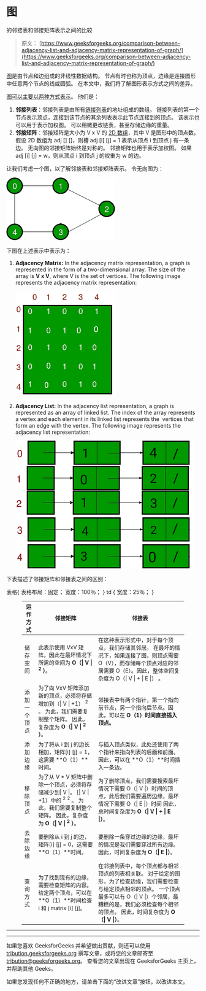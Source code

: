# 图

的邻接表和邻接矩阵表示之间的比较

> 原文： [https://www.geeksforgeeks.org/comparison-between-adjacency-list-and-adjacency-matrix-representation-of-graph/](https://www.geeksforgeeks.org/comparison-between-adjacency-list-and-adjacency-matrix-representation-of-graph/)

[图](https://www.geeksforgeeks.org/graph-data-structure-and-algorithms/)是由节点和边组成的非线性数据结构。 节点有时也称为顶点，边缘是连接图形中任意两个节点的线或圆弧。 在本文中，我们将了解图形表示方式之间的差异。

[图可以主要以两种方式表示](https://www.geeksforgeeks.org/graph-and-its-representations/)。 他们是：

1.  **邻接列表**：邻接列表是由所有[链接列表](https://www.geeksforgeeks.org/data-structures/linked-list/)的地址组成的数组。 链接列表的第一个节点表示顶点，连接到该节点的其余列表表示此节点连接到的顶点。 该表示也可以用于表示加权图。 可以稍微更改链表，甚至存储边缘的重量。
2.  **邻接矩阵**：邻接矩阵是大小为 V x V 的 [2D 数组](https://www.geeksforgeeks.org/multidimensional-arrays-in-java/)，其中 V 是图形中的顶点数。 假设 2D 数组为 adj [] []，则槽 adj [i] [j] = 1 表示从顶点 i 到顶点 j 有一条边。 无向图的邻接矩阵始终是对称的。 邻接矩阵也用于表示加权图。 如果 adj [i] [j] = w，则从顶点 i 到顶点 j 的权重为 w 的边。

让我们考虑一个图，以了解邻接表和邻接矩阵表示。 令无向图为：

![](img/440058fb2066846217824b6d456cbd4e.png)

下图在上述表示中表示为：

1.  **Adjacency Matrix:** In the adjacency matrix representation, a graph is represented in the form of a two-dimensional array. The size of the array is **V x V**, where V is the set of vertices. The following image represents the adjacency matrix representation:

    ![](img/c860527743242678c3e3622380e435d9.png)

2.  **Adjacency List:** In the adjacency list representation, a graph is represented as an array of linked list. The index of the array represents a vertex and each element in its linked list represents the  vertices that form an edge with the vertex. The following image represents the adjacency list representation:

    ![](img/7f14815b98fbc1398b5f60906f87838b.png)

下表描述了邻接矩阵和邻接表之间的区别：

表格{
表格布局：固定；
宽度：100％；
}
td {
宽度：25％；
}

<figure class="table">

| 运作方式 | 邻接矩阵 | 邻接表 |
| --- | --- | --- |
| 储存空间 | 此表示使用 VxV 矩阵，因此在最坏情况下所需的空间为 **O（&#124; V &#124; <sup>2</sup> ）**。 | 在这种表示形式中，对于每个顶点，我们存储其邻居。 在最坏的情况下，如果连接了图，则顶点需要 O（V），而存储每个顶点对应的邻居需要 O（E）。因此，整体空间复杂度为 O（&#124; V &#124; + &#124; E &#124;） 。 |
| 添加一个顶点 | 为了向 VxV 矩阵添加新的顶点，必须将存储增加到（&#124; V &#124; +1） <sup>2</sup> 。 为此，我们需要复制整个矩阵。 因此，复杂度为 **O（&#124; V &#124; <sup>2</sup> ）**。 | 邻接表中有两个指针，第一个指向前节点，另一个指向后节点。因此，可以在 **O（1）时间直接插入顶点。** |
| 添加边缘 | 为了将从 i 到 j 的边长相加，矩阵[i] [j] = 1，这需要 **O（1）**时间。 | 与插入顶点类似，此处还使用了两个指针来指向列表的后面和前面。 因此，可以在 **O（1）**时间插入一条边。 |
| 移除顶点 | 为了从 V * V 矩阵中删除一个顶点，必须将存储减少到&#124; V &#124;。 [&#124; V &#124; +1）中的 <sup>2</sup> <sup>2</sup> 。 为此，我们需要复制整个矩阵。 因此，复杂度为 **O（&#124; V &#124; <sup>2</sup> ）**。 | 为了删除顶点，我们需要搜索最坏情况下需要 O（&#124; V &#124;）时间的顶点，此后我们需要遍历边缘，最坏情况下需要 O（&#124; E &#124;）时间 因此，总时间复杂度为 **O（&#124; V &#124; + &#124; E &#124;）**。 |
| 去除边缘 | 要删除从 i 到 j 的边，矩阵[i] [j] = 0，这需要 **O（1）**时间。 | 要删除一条穿过边缘的边缘，最坏的情况是我们需要穿过所有边缘。因此，时间复杂度为 **O（&#124; E &#124;）**。 |
| 查询方式 | 为了找到现有的边缘，需要检查矩阵的内容。 给定两个顶点，可以在 **O（1）**时间检查 i 和 j matrix [i] [j]。 | 在邻接列表中，每个顶点都与相邻顶点的列表相关联。 对于给定的图形，为了检查边缘，我们需要检查与给定顶点相邻的顶点。 一个顶点最多可以有 O（&#124; V &#124;）个邻居，最糟糕的是，我们必须检查每个相邻的顶点。 因此，时间复杂度为 **O（&#124; V &#124;）**。 |

</figure>



* * *

* * *

如果您喜欢 GeeksforGeeks 并希望做出贡献，则还可以使用 [tribution.geeksforgeeks.org](https://contribute.geeksforgeeks.org/) 撰写文章，或将您的文章邮寄至 tribution@geeksforgeeks.org。 查看您的文章出现在 GeeksforGeeks 主页上，并帮助其他 Geeks。

如果您发现任何不正确的地方，请单击下面的“改进文章”按钮，以改进本文。